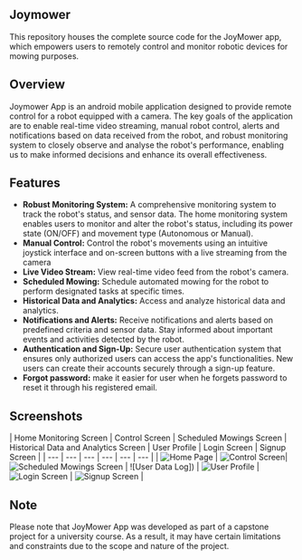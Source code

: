 ## Joymower
This repository houses the complete source code for the JoyMower app, which empowers users to remotely control and monitor robotic devices for mowing purposes.

## Overview
Joymower App is an android mobile application designed to provide remote control for a robot equipped with a camera. The key goals of the application are to enable real-time video streaming, manual robot control, alerts and notifications based on data received from the robot, and robust monitoring system to closely observe and analyse the robot's performance, enabling us to make informed decisions and enhance its overall effectiveness.

## Features
- **Robust Monitoring System:** A comprehensive monitoring system to track the robot's status, and sensor data. The home monitoring system enables users to monitor and alter the robot's status, including its power state (ON/OFF) and movement type (Autonomous or Manual).
- **Manual Control:** Control the robot's movements using an intuitive joystick interface and on-screen buttons with a live streaming from the camera
- **Live Video Stream:** View real-time video feed from the robot's camera.
- **Scheduled Mowing:** Schedule automated mowing for the robot to perform designated tasks at specific times.
- **Historical Data and Analytics:** Access and analyze historical data and analytics.
- **Notifications and Alerts:** Receive notifications and alerts based on predefined criteria and sensor data. Stay informed about important events and activities detected by the robot.
- **Authentication and Sign-Up:** Secure user authentication system that ensures only authorized users can access the app's functionalities. New users can create their accounts securely through a sign-up feature.
- **Forgot password:** make it easier for user when he forgets password to reset it through his registered email.

 ## Screenshots
 | Home Monitoring Screen | Control Screen | Scheduled Mowings Screen | Historical Data and Analytics Screen | User Profile | Login Screen | Signup Screen |
| --- | --- | --- | --- | --- | --- |
| ![Home Page]() | ![Control Screen]()| ![Scheduled Mowings Screen]() | ![User Data Log]) |  ![User Profile]() | ![Login Screen]() | ![Signup Screen]() |


## Note
Please note that JoyMower App was developed as part of a capstone project for a university course. As a result, it may have certain limitations and constraints due to the scope and nature of the project.

